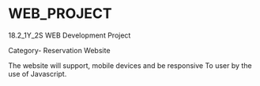 # WEB_PROJECT
18.2_1Y_2S WEB Development Project

Category- Reservation Website

The website will support, mobile devices and be responsive 
To user by the use of Javascript.
